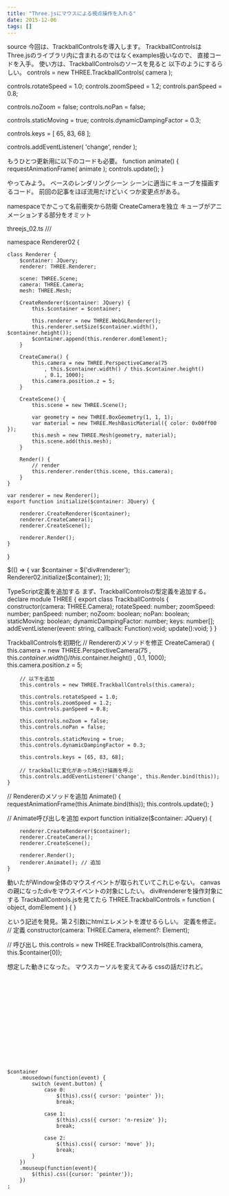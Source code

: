 ```yaml
---
title: "Three.jsにマウスによる視点操作を入れる"
date: 2015-12-06
tags: []
---
```





source
今回は、TrackballControlsを導入します。
TrackballControlsはThree.jsのライブラリ内に含まれるのではなくexamples扱いなので、
直接コードを入手。
使い方は、TrackballControlsのソースを見ると
以下のようにするらしい。
controls = new THREE.TrackballControls( camera );

controls.rotateSpeed = 1.0;
controls.zoomSpeed = 1.2;
controls.panSpeed = 0.8;

controls.noZoom = false;
controls.noPan = false;

controls.staticMoving = true;
controls.dynamicDampingFactor = 0.3;

controls.keys = [ 65, 83, 68 ];

controls.addEventListener( 'change', render );

もうひとつ更新用に以下のコードも必要。
function animate() {
    requestAnimationFrame( animate );
    controls.update();
}

やってみよう。
ベースのレンダリングシーン
シーンに適当にキューブを描画するコード。
前回の記事をほぼ流用だけどいくつか変更点がある。

namespaceでかこって名前衝突から防衛
CreateCameraを独立
キューブがアニメーションする部分をオミット

threejs_02.ts
/// <reference path='../../../../typings/tsd.d.ts' />


namespace Renderer02 {

    class Renderer {
        $container: JQuery;
        renderer: THREE.Renderer;

        scene: THREE.Scene;
        camera: THREE.Camera;
        mesh: THREE.Mesh;

        CreateRenderer($container: JQuery) {
            this.$container = $container;

            this.renderer = new THREE.WebGLRenderer();
            this.renderer.setSize($container.width(), $container.height());
            $container.append(this.renderer.domElement);
        }

        CreateCamera() {
            this.camera = new THREE.PerspectiveCamera(75
                , this.$container.width() / this.$container.height()
                , 0.1, 1000);
            this.camera.position.z = 5;
        }

        CreateScene() {
            this.scene = new THREE.Scene();

            var geometry = new THREE.BoxGeometry(1, 1, 1);
            var material = new THREE.MeshBasicMaterial({ color: 0x00ff00 });
            this.mesh = new THREE.Mesh(geometry, material);
            this.scene.add(this.mesh);
        }

        Render() {
            // render
            this.renderer.render(this.scene, this.camera);
        }
    }

    var renderer = new Renderer();
    export function initialize($container: JQuery) {

        renderer.CreateRenderer($container);
        renderer.CreateCamera();
        renderer.CreateScene();

        renderer.Render();
    }
}

$(() => {
    var $container = $('div#renderer');
    Renderer02.initialize($container);
});


TypeScript定義を追加する
まず、TrackballControlsの型定義を追加する。
declare module THREE {
    export class TrackballControls
    {
        constructor(camera: THREE.Camera);
        rotateSpeed: number;
        zoomSpeed: number;
        panSpeed: number;
        noZoom: boolean;
        noPan: boolean;
        staticMoving: boolean;
        dynamicDampingFactor: number;
        keys: number[];
        addEventListener(event: string, callback: Function):void;
        update():void;
    }
}

TrackballControlsを初期化
// Rendererのメソッドを修正
    CreateCamera() {
        this.camera = new THREE.PerspectiveCamera(75
            , this.$container.width() / this.$container.height()
            , 0.1, 1000);
        this.camera.position.z = 5;

        // 以下を追加
        this.controls = new THREE.TrackballControls(this.camera);

        this.controls.rotateSpeed = 1.0;
        this.controls.zoomSpeed = 1.2;
        this.controls.panSpeed = 0.8;

        this.controls.noZoom = false;
        this.controls.noPan = false;

        this.controls.staticMoving = true;
        this.controls.dynamicDampingFactor = 0.3;

        this.controls.keys = [65, 83, 68];

        // trackballに変化があった時だけ描画を呼ぶ
        this.controls.addEventListener('change', this.Render.bind(this));
    }
    
// Rendererのメソッドを追加
    Animate() {
        requestAnimationFrame(this.Animate.bind(this));
        this.controls.update();
    }

// Animate呼び出しを追加
    export function initialize($container: JQuery) {

        renderer.CreateRenderer($container);
        renderer.CreateCamera();
        renderer.CreateScene();

        renderer.Render();
        renderer.Animate(); // 追加
    }

動いたがWindow全体のマウスイベントが取られていてこれじゃない。
canvasの親になったdivをマウスイベントの対象にしたい。
div#rendererを操作対象にする
TrackballControls.jsを見てたら
THREE.TrackballControls = function ( object, domElement ) {
}

という記述を発見。第２引数にhtmlエレメントを渡せるらしい。
定義を修正。
// 定義
    constructor(camera: THREE.Camera, element?: Element);
    
// 呼び出し
   this.controls = new THREE.TrackballControls(this.camera, this.$container[0]);

想定した動きになった。
マウスカーソルを変えてみる
cssの話だけれど。
<div id="renderer" style="width:300px;height:200px;cursor:pointer;"></div>

    $container
        .mousedown(function(event) {
            switch (event.button) {
                case 0:
                    $(this).css({ cursor: 'pointer' });
                    break;

                case 1:
                    $(this).css({ cursor: 'n-resize' });
                    break;
                    
                case 2:
                    $(this).css({ cursor: 'move' });
                    break;
            }
        })
        .mouseup(function(event){
            $(this).css({cursor: 'pointer'});
        })
    ;


